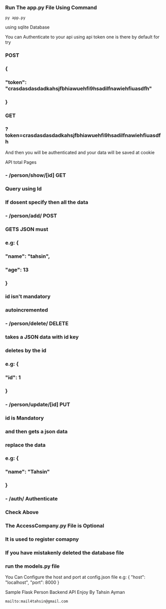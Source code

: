 ### Run The app.py File Using Command
    py app.py


using sqlite Database

You can Authenticate to your api using api token
one is there by default
for try
###     POST
###           {
###                 "token": "crasdasdasdadkahsjfbhiawuehfi9hsadilfnawiehfiuasdfh"
###            }
###      GET
###           ?token=crasdasdasdadkahsjfbhiawuehfi9hsadilfnawiehfiuasdfh

And then you will be authenticated and your data will be saved at cookie

API total Pages
###   - /person/show/[id] GET
###        Query using Id
###        If dosent specify then all the data
###   - /person/add/ POST
###        GETS JSON must
###        e.g: {
###            "name": "tahsin",
###            "age": 13
###        }
###        id isn't mandatory
###        autoincremented
###   - /person/delete/ DELETE
###        takes a JSON data with id key
###        deletes by the id
###        e.g: {
###            "id": 1
###        }
###   - /person/update/[id] PUT
###        id is Mandatory
###        and then gets a json data
###        replace the data
###        e.g: {
###            "name": "Tahsin"
###        }
###   - /auth/ Authenticate
###        Check Above
###    The AccessCompany.py File is Optional
###    It is used to register comapny
###    If you have mistakenly deleted the database file
###    run the models.py file

You Can Configure the host and port at config.json file
e.g: {
    "host": "localhost",
    "port": 8000
}

Sample Flask Person Backend API
Enjoy
    By Tahsin Ayman

    mailto:mail4tahsin@gmail.com
    

